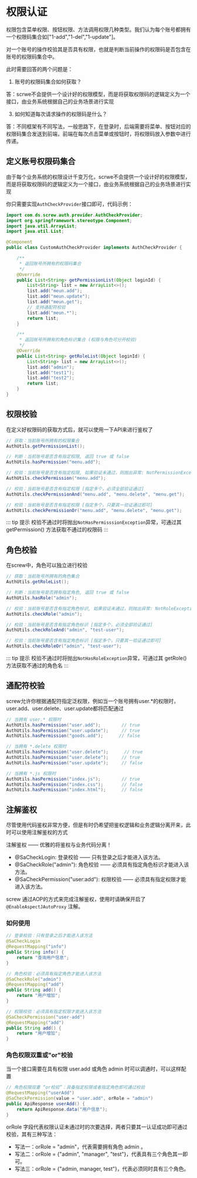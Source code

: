 # 权限认证
权限包含菜单权限、按钮权限、方法调用权限几种类型。我们认为每个账号都拥有一个权限码集合如["1-add","1-del","1-update"]。

对一个账号的操作校验其是否具有权限，也就是判断当前操作的权限码是否包含在账号的权限码集合中。

此时需要回答的两个问题是：

1. 账号的权限码集合如何获取？

答：scrwe不会提供一个设计好的权限模型，而是将获取权限码的逻辑定义为一个接口，由业务系统根据自己的业务场景进行实现

3. 如何知道每次请求操作的权限码是什么？

答：不同框架有不同写法，一般思路下，在登录时，后端需要将菜单、按钮对应的权限码集合发送到前端，前端在每次点击菜单或按钮时，将权限码放入参数中进行传递。

## 定义账号权限码集合
由于每个业务系统的权限设计千变万化，scrwe不会提供一个设计好的权限模型，而是将获取权限码的逻辑定义为一个接口，由业务系统根据自己的业务场景进行实现

你只需要实现`AuthCheckProvider`接口即可，代码示例：
```java
import com.ds.screw.auth.provider.AuthCheckProvider;
import org.springframework.stereotype.Component;
import java.util.ArrayList;
import java.util.List;

@Component
public class CustomAuthCheckProvider implements AuthCheckProvider {

    /**
     * 返回账号所拥有的权限码集合
     */
    @Override
    public List<String> getPermissionList(Object loginId) {
        List<String> list = new ArrayList<>();
        list.add("meun.add");
        list.add("meun.update");
        list.add("meun.get");
        // 支持通配符校验
        list.add("meun.*");
        return list;
    }

    /**
     * 返回账号所拥有的角色标识集合 (权限与角色可分开校验)
     */
    @Override
    public List<String> getRoleList(Object loginId) {
        List<String> list = new ArrayList<>();
        list.add("admin");
        list.add("test1");
        list.add("test2");
        return list;
    }
}
```

## 权限校验
在定义好权限码的获取方式后，就可以使用一下API来进行鉴权了
```java
// 获取：当前账号所拥有的权限集合
AuthUtils.getPermissionList();

// 判断：当前账号是否含有指定权限, 返回 true 或 false
AuthUtils.hasPermission("menu.add");        

// 校验：当前账号是否含有指定权限, 如果验证未通过，则抛出异常: NotPermissionException 
AuthUtils.checkPermission("menu.add");        

// 校验：当前账号是否含有指定权限 [指定多个，必须全部验证通过]
AuthUtils.checkPermissionAnd("menu.add", "menu.delete", "menu.get");        

// 校验：当前账号是否含有指定权限 [指定多个，只要其一验证通过即可]
AuthUtils.checkPermissionOr("menu.add", "menu.delete", "menu.get");  
```
::: tip 提示
校验不通过时将抛出`NotHasPermisssionException`异常，可通过其 getPermission() 方法获取不通过的权限码
:::


## 角色校验
在screw中，角色可以独立进行校验

```java
// 获取：当前账号所拥有的角色集合
AuthUtils.getRoleList();

// 判断：当前账号是否拥有指定角色, 返回 true 或 false
AuthUtils.hasRole("admin");

// 校验：当前账号是否含有指定角色标识, 如果验证未通过，则抛出异常: NotRoleException
AuthUtils.checkRole("admin");

// 校验：当前账号是否含有指定角色标识 [指定多个，必须全部验证通过]
AuthUtils.checkRoleAnd("admin", "test-user");

// 校验：当前账号是否含有指定角色标识 [指定多个，只要其一验证通过即可] 
AuthUtils.checkRoleOr("admin", "test-user");

```
::: tip 提示
校验不通过时将抛出`NotHasRoleException`异常，可通过其 getRole() 方法获取不通过的角色名
:::


## 通配符校验
screw允许你根据通配符指定泛权限，例如当一个账号拥有user.*的权限时，user.add、user.delete、user.update都将匹配通过

```java
// 当拥有 user.* 权限时
AuthUtils.hasPermission("user.add");        // true
AuthUtils.hasPermission("user.update");     // true
AuthUtils.hasPermission("goods.add");      // false

// 当拥有 *.delete 权限时
AuthUtils.hasPermission("user.delete");      // true
AuthUtils.hasPermission("user.delete");     // true
AuthUtils.hasPermission("user.update");     // false

// 当拥有 *.js 权限时
AuthUtils.hasPermission("index.js");        // true
AuthUtils.hasPermission("index.css");       // false
AuthUtils.hasPermission("index.html");      // false


```

## 注解鉴权
尽管使用代码鉴权非常方便，但是有时仍希望把鉴权逻辑和业务逻辑分离开来，此时可以使用注解鉴权的方式

注解鉴权 —— 优雅的将鉴权与业务代码分离！

* @SaCheckLogin: 登录校验 —— 只有登录之后才能进入该方法。
* @SaCheckRole("admin"): 角色校验 —— 必须具有指定角色标识才能进入该方法。
* @SaCheckPermission("user:add"): 权限校验 —— 必须具有指定权限才能进入该方法。

screw 通过AOP的方式来完成注解鉴权，使用时请确保开启了`@EnableAspectJAutoProxy` 注解。

### 如何使用
```java
// 登录校验：只有登录之后才能进入该方法 
@SaCheckLogin                        
@RequestMapping("info")
public String info() {
    return "查询用户信息";
}

// 角色校验：必须具有指定角色才能进入该方法 
@SaCheckRole("admin")        
@RequestMapping("add")
public String add() {
    return "用户增加";
}

// 权限校验：必须具有指定权限才能进入该方法 
@SaCheckPermission("user-add")        
@RequestMapping("add")
public String add() {
    return "用户增加";
}
```

### 角色权限双重或"or"校验
当一个接口需要在具有权限 user.add 或角色 admin 时可以调通时，可以这样配置
```java
// 角色权限双重 “or校验”：具备指定权限或者指定角色即可通过校验
@RequestMapping("userAdd")
@SaCheckPermission(value = "user.add", orRole = "admin")        
public ApiResponse userAdd() {
    return ApiResponse.data("用户信息");
}
```
orRole 字段代表权限认证未通过时的次要选择，两者只要其一认证成功即可通过校验，其有三种写法：
* 写法一：orRole = "admin"，代表需要拥有角色 admin 。
* 写法二：orRole = {"admin", "manager", "test"}，代表具有三个角色其一即可。
* 写法三：orRole = {"admin, manager, test"}，代表必须同时具有三个角色。